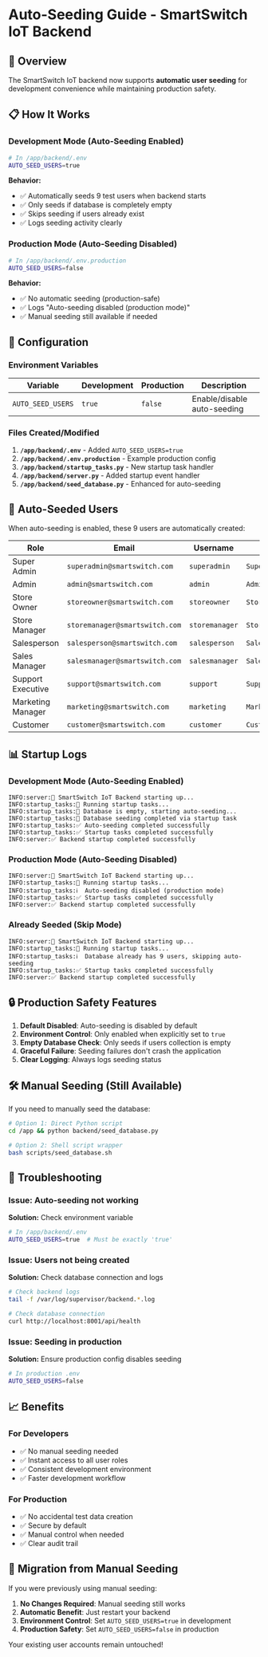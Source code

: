 # Auto-Seeding Guide - SmartSwitch IoT Backend

## 🚀 Overview

The SmartSwitch IoT backend now supports **automatic user seeding** for development convenience while maintaining production safety.

## 📋 How It Works

### Development Mode (Auto-Seeding Enabled)
```bash
# In /app/backend/.env
AUTO_SEED_USERS=true
```

**Behavior:**
- ✅ Automatically seeds 9 test users when backend starts
- ✅ Only seeds if database is completely empty  
- ✅ Skips seeding if users already exist
- ✅ Logs seeding activity clearly

### Production Mode (Auto-Seeding Disabled)
```bash
# In /app/backend/.env.production
AUTO_SEED_USERS=false
```

**Behavior:**
- ✅ No automatic seeding (production-safe)
- ✅ Logs "Auto-seeding disabled (production mode)"
- ✅ Manual seeding still available if needed

## 🔧 Configuration

### Environment Variables

| Variable | Development | Production | Description |
|----------|-------------|------------|-------------|
| `AUTO_SEED_USERS` | `true` | `false` | Enable/disable auto-seeding |

### Files Created/Modified

1. **`/app/backend/.env`** - Added `AUTO_SEED_USERS=true`
2. **`/app/backend/.env.production`** - Example production config
3. **`/app/backend/startup_tasks.py`** - New startup task handler
4. **`/app/backend/server.py`** - Added startup event handler
5. **`/app/backend/seed_database.py`** - Enhanced for auto-seeding

## 👥 Auto-Seeded Users

When auto-seeding is enabled, these 9 users are automatically created:

| Role | Email | Username | Password |
|------|-------|----------|----------|
| Super Admin | `superadmin@smartswitch.com` | `superadmin` | `SuperAdmin123!` |
| Admin | `admin@smartswitch.com` | `admin` | `Admin123!` |
| Store Owner | `storeowner@smartswitch.com` | `storeowner` | `StoreOwner123!` |
| Store Manager | `storemanager@smartswitch.com` | `storemanager` | `StoreManager123!` |
| Salesperson | `salesperson@smartswitch.com` | `salesperson` | `Salesperson123!` |
| Sales Manager | `salesmanager@smartswitch.com` | `salesmanager` | `SalesManager123!` |
| Support Executive | `support@smartswitch.com` | `support` | `Support123!` |
| Marketing Manager | `marketing@smartswitch.com` | `marketing` | `Marketing123!` |
| Customer | `customer@smartswitch.com` | `customer` | `Customer123!` |

## 📊 Startup Logs

### Development Mode (Auto-Seeding Enabled)
```log
INFO:server:🚀 SmartSwitch IoT Backend starting up...
INFO:startup_tasks:🚀 Running startup tasks...
INFO:startup_tasks:🌱 Database is empty, starting auto-seeding...
INFO:startup_tasks:🎉 Database seeding completed via startup task
INFO:startup_tasks:✅ Auto-seeding completed successfully
INFO:startup_tasks:✅ Startup tasks completed successfully
INFO:server:✅ Backend startup completed successfully
```

### Production Mode (Auto-Seeding Disabled)
```log
INFO:server:🚀 SmartSwitch IoT Backend starting up...
INFO:startup_tasks:🚀 Running startup tasks...
INFO:startup_tasks:ℹ️  Auto-seeding disabled (production mode)
INFO:startup_tasks:✅ Startup tasks completed successfully
INFO:server:✅ Backend startup completed successfully
```

### Already Seeded (Skip Mode)
```log
INFO:server:🚀 SmartSwitch IoT Backend starting up...
INFO:startup_tasks:🚀 Running startup tasks...
INFO:startup_tasks:ℹ️  Database already has 9 users, skipping auto-seeding
INFO:startup_tasks:✅ Startup tasks completed successfully
INFO:server:✅ Backend startup completed successfully
```

## 🔒 Production Safety Features

1. **Default Disabled**: Auto-seeding is disabled by default
2. **Environment Control**: Only enabled when explicitly set to `true`
3. **Empty Database Check**: Only seeds if users collection is empty
4. **Graceful Failure**: Seeding failures don't crash the application
5. **Clear Logging**: Always logs seeding status

## 🛠️ Manual Seeding (Still Available)

If you need to manually seed the database:

```bash
# Option 1: Direct Python script
cd /app && python backend/seed_database.py

# Option 2: Shell script wrapper
bash scripts/seed_database.sh
```

## 🔧 Troubleshooting

### Issue: Auto-seeding not working
**Solution:** Check environment variable
```bash
# In /app/backend/.env
AUTO_SEED_USERS=true  # Must be exactly 'true'
```

### Issue: Users not being created
**Solution:** Check database connection and logs
```bash
# Check backend logs
tail -f /var/log/supervisor/backend.*.log

# Check database connection
curl http://localhost:8001/api/health
```

### Issue: Seeding in production
**Solution:** Ensure production config disables seeding
```bash
# In production .env
AUTO_SEED_USERS=false
```

## 📈 Benefits

### For Developers
- ✅ No manual seeding needed
- ✅ Instant access to all user roles
- ✅ Consistent development environment
- ✅ Faster development workflow

### For Production
- ✅ No accidental test data creation
- ✅ Secure by default
- ✅ Manual control when needed
- ✅ Clear audit trail

## 🔄 Migration from Manual Seeding

If you were previously using manual seeding:

1. **No Changes Required**: Manual seeding still works
2. **Automatic Benefit**: Just restart your backend
3. **Environment Control**: Set `AUTO_SEED_USERS=true` in development
4. **Production Safety**: Set `AUTO_SEED_USERS=false` in production

Your existing user accounts remain untouched!